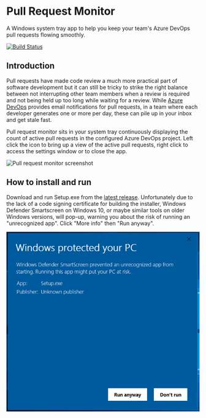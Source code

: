 # Pull Request Monitor

A Windows system tray app to help you keep your team's Azure DevOps pull requests flowing smoothly.

[![Build Status](https://dev.azure.com/PullRequestMonitor/PullRequestMonitor/_apis/build/status/PullRequestMonitor)](https://dev.azure.com/PullRequestMonitor/PullRequestMonitor/_build/latest?definitionId=1)

## Introduction

Pull requests have made code review a much more practical part of software development but it can still be tricky to strike the right balance between not interrupting other team members when a review is required and not being held up too long while waiting for a review. While [Azure DevOps](https://azure.microsoft.com/en-us/services/devops/) provides email notifications for pull requests, in a team where each developer generates one or more per day, these can pile up in your inbox and get stale fast.

Pull request monitor sits in your system tray continuously displaying the count of active pull requests in the configured Azure DevOps project. Left click the icon to bring up a view of the active pull requests, right click to access the settings window or to close the app.

![Pull request monitor screenshot](PullRequestMonitor.png)

## How to install and run

Download and run Setup.exe from the [latest release](https://github.com/nickform/pull-request-monitor/releases/latest). Unfortunately due to the lack of a code signing certificate for building the installer, Windows Defender Smartscreen on Windows 10, or maybe similar tools on older Windows versions, will pop-up, warning you about the risk of running an "unrecognized app". Click "More info" then "Run anyway".

![Windows Defender Smartscreen](WindowsDefenderSmartscreen.png)
